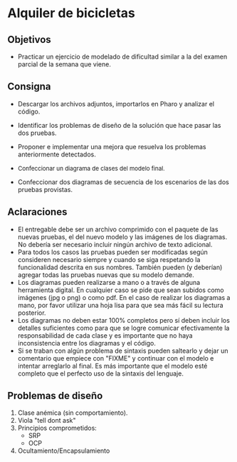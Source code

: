 # Alquiler de bicicletas

## Objetivos

*   Practicar un ejercicio de modelado de dificultad similar a la del examen parcial de la semana que viene.

## Consigna

*   Descargar los archivos adjuntos, importarlos en Pharo y analizar el código.
*   Identificar los problemas de diseño de la solución que hace pasar las dos pruebas.
*   Proponer e implementar una mejora que resuelva los problemas anteriormente detectados.
*   <span style="font-size: 13px;">Confeccionar un diagrama de clases del modelo final.</span>  

*   Confeccionar dos diagramas de secuencia de los escenarios de las dos pruebas provistas.

## Aclaraciones

*   El entregable debe ser un archivo comprimido con el paquete de las nuevas pruebas, el del nuevo modelo y las imágenes de los diagramas. No debería ser necesario incluir ningún archivo de texto adicional.
*   Para todos los casos las pruebas pueden ser modificadas según consideren necesario siempre y cuando se siga respetando la funcionalidad descrita en sus nombres. También pueden (y deberían) agregar todas las pruebas nuevas que su modelo demande.
*   Los diagramas pueden realizarse a mano o a través de alguna herramienta digital. En cualquier caso se pide que sean subidos como imágenes (jpg o png) o como pdf. En el caso de realizar los diagramas a mano, por favor utilizar una hoja lisa para que sea más fácil su lectura posterior.
*   Los diagramas no deben estar 100% completos pero sí deben incluir los detalles suficientes como para que se logre comunicar efectivamente la responsabilidad de cada clase y es importante que no haya inconsistencia entre los diagramas y el código.
*   Si se traban con algún problema de sintaxis pueden saltearlo y dejar un comentario que empiece con "FIXME" y continuar con el modelo e intentar arreglarlo al final. Es más importante que el modelo esté completo que el perfecto uso de la sintaxis del lenguaje.



## Problemas de diseño

1. Clase anémica (sin comportamiento).
2. Viola "tell dont ask"
3. Principios comprometidos:
   - SRP
   - OCP
4. Ocultamiento/Encapsulamiento


